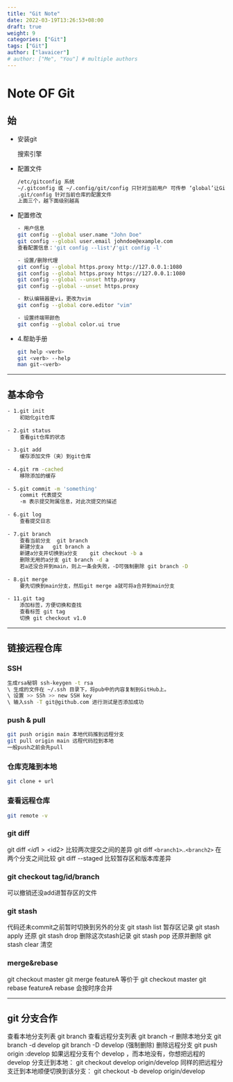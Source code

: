 ```yaml
---
title: "Git Note"
date: 2022-03-19T13:26:53+08:00
draft: true
weight: 9
categories: ["Git"]
tags: ["Git"]
author: ["lavaicer"]
# author: ["Me", "You"] # multiple authors
---
```

# Note OF Git

## 始

- 安装git

  搜索引擎
- 配置文件

  ```bash
  /etc/gitconfig 系统
  ~/.gitconfig 或 ~/.config/git/config 只针对当前用户 可传参 ‘global’让Git读写此文件
  .git/config 针对当前仓库的配置文件
  上面三个，越下面级别越高
  ```
- 配置修改

  ```bash
  - 用户信息
  git config --global user.name "John Doe"
  git config --global user.email johndoe@example.com
  查看配置信息：'git config --list'/'git config -l'

  - 设置/删除代理
  git config --global https.proxy http://127.0.0.1:1080
  git config --global https.proxy https://127.0.0.1:1080
  git config --global --unset http.proxy
  git config --global --unset https.proxy

  - 默认编辑器是vi，更改为vim
  git config --global core.editor "vim"

  - 设置终端带颜色
  git config --global color.ui true

  ```
- 4.帮助手册

  ```bash
  git help <verb>
  git <verb> --help
  man git-<verb>
  ```

---

## 基本命令

```bash
- 1.git init
    初始化git仓库
  
- 2.git status
    查看git仓库的状态
  
- 3.git add
    缓存添加文件（夹）到git仓库
  
- 4.git rm -cached
    移除添加的缓存
  
- 5.git commit -m 'something'
    commit 代表提交
    -m 表示提交附属信息，对此次提交的描述
  
- 6.git log
    查看提交日志
  
- 7.git branch
    查看当前分支	git branch
    新建分支a	git branch a
    新建a分支并切换到a分支	git checkout -b a
	删除无用的a分支 git branch -d a
	若a还没合并到main，则上一条会失败，-D可强制删除	git branch -D
  
- 8.git merge
    要先切换到main分支，然后git merge a就可将a合并到main分支
  
- 11.git tag
    添加标签，方便切换和查找
    查看标签 git tag
    切换 git checkout v1.0
```

---

## 链接远程仓库

### SSH

```bash
生成rsa秘钥 ssh-keygen -t rsa 
\ 生成的文件在 ~/.ssh 目录下，将pub中的内容复制到GitHub上。
\ 设置 >> SSh >> new SSH key 
\ 输入ssh -T git@github.com 进行测试是否添加成功
```

### push & pull

```bash
git push origin main 本地代码推到远程分支
git pull origin main 远程代码拉到本地
一般push之前会先pull
```

### 仓库克隆到本地

```bash
git clone + url
```

### 查看远程仓库

```bash
git remote -v
```

### git diff

git diff <$id1> <$id2>  比较两次提交之间的差异
git diff `<branch1>`..`<branch2>`  在两个分支之间比较
git diff --staged  比较暂存区和版本库差异

### git checkout tag/id/branch

可以撤销还没add进暂存区的文件

### git stash

代码还未commit之前暂时切换到另外的分支
git stash list 暂存区记录
git stash apply 还原
git stash drop 删除这次stash记录
git stash pop 还原并删除
git stash clear 清空

### merge&rebase

git checkout master
git merge featureA
等价于
git checkout master
git rebase featureA
rebase 会按时序合并

---

## git 分支合作

查看本地分支列表
git branch
查看远程分支列表
git branch -r
删除本地分支
git branch -d develop
git branch -D develop (强制删除)
删除远程分支
git push origin :develop
如果远程分支有个 develop ，而本地没有，你想把远程的 develop 分支迁到本地：
git checkout develop origin/develop
同样的把远程分支迁到本地顺便切换到该分支：
git checkout -b develop origin/develop
